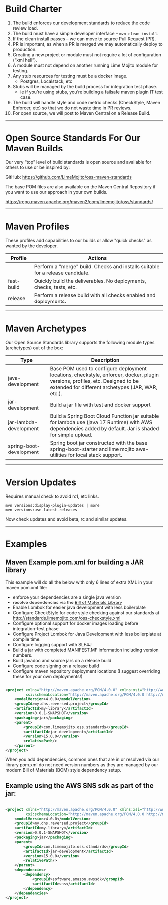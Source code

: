 # Build Charter

1. The build enforces our development standards to reduce the code review load.
2. The build must have a simple developer interface – ```mvn clean install```.
3. If the clean install passes – we can move to source Pull Request (PR).
4. PR is important, as when a PR is merged we may automatically deploy to production.
5. Creating a new project or module must not require a lot of configuration (“xml hell”).
6. A module must not depend on another running Lime Mojito module for testing.
7. Any stub resources for testing must be a docker image.
    * Postgres, Localstack, etc
8. Stubs will be managed by the build process for integration test phase.
    * ie if you’re using stubs, you’re building a failsafe maven plugin IT test case.
9. The build will handle style and code metric checks (CheckStyle, Maven Enforcer, etc) so that we do not waste time in
   PR reviews.
10. For open source, we will post to Maven Central on a Release Build.

---

# Open Source Standards For Our Maven Builds

Our very “top” level of build standards is open source and available for others to use or be inspired by:

GitHub: https://github.com/LimeMojito/oss-maven-standards

The base POM files are also available on the Maven Central Repository if you want to use our approach in your own
builds.

https://repo.maven.apache.org/maven2/com/limemojito/oss/standards/
      
---

# Maven Profiles

These profiles add capabilities to our builds or allow "quick checks" as wanted by the developer.

| Profile    | Actions                                                                         |
|------------|---------------------------------------------------------------------------------|
|            | Perform a "merge" build.  Checks and installs suitable for a release candidate. |
| fast-build | Quickly build the deliverables.  No deployments, checks, tests, etc.           |
| release    | Perform a release build with all checks enabled and deployments.                |

---

# Maven Archetypes

Our Open Source Standards library supports the following module types (archetypes) out of the box:

| Type                     | Description                                                                                                                                                                       |
|--------------------------|-----------------------------------------------------------------------------------------------------------------------------------------------------------------------------------|
| java-development	        | Base POM used to configure deployment locations, checkstyle, enforcer, docker, plugin versions, profiles, etc. Designed to be extended for different archetypes (JAR, WAR, etc.). | 
| jar-development	         | Build a jar file with test and docker support                                                                                                                                     |
| jar-lambda-development	  | Build a Spring Boot Cloud Function jar suitable for lambda use (java 17 Runtime) with AWS dependencies added by default. Jar is shaded for simple upload.                         |
| spring-boot-development	 | Spring boot jar constructed with the base spring-boot-starter and lime mojito aws-utilities for local stack support.                                                              |
   
---
# Version Updates
   
Requires manual check to avoid rc1, etc links.

```shell
mvn versions:display-plugin-updates | more
mvn versions:use-latest-releases
```
Now check updates and avoid beta, rc and similar updates.


---

# Examples

## Maven Example pom.xml for building a JAR library

This example will do all the below with only 6 lines of extra XML in your maven pom.xml file:

* enforce your dependencies are a single java version
* resolve dependencies via the [Bill of Materials Library](./library/pom.xml)
* Enable Lombok for easier java development with less boilerplate
* Configure CheckStyle for code style checking against our standards
  at http://standards.limemojito.com/oss-checkstyle.xml
* Configure optional support for docker images loading before integration-test phase
* Configure Project Lombok for Java Development with less boilerplate at compile time.
* Configure logging support with SLF4J
* Build a jar with completed MANIFEST.MF information including version numbers.
* Build javadoc and source jars on a release build
* Configure code signing on a release build
* Configure maven repository deployment locations (I suggest overriding these for your own deployments!)

```xml 

<project xmlns="http://maven.apache.org/POM/4.0.0" xmlns:xsi="http://www.w3.org/2001/XMLSchema-instance"
         xsi:schemaLocation="http://maven.apache.org/POM/4.0.0 http://maven.apache.org/xsd/maven-4.0.0.xsd">
    <modelVersion>4.0.0</modelVersion>
    <groupId>my.dns.reversed.project</groupId>
    <artifactId>my-library</artifactId>
    <version>0.0.1-SNAPSHOT</version>
    <packaging>jar</packaging>
    <parent>
        <groupId>com.limemojito.oss.standards</groupId>
        <artifactId>jar-development</artifactId>
        <version>15.0.0</version>
        <relativePath/>
    </parent>
</project>
```

When you add dependencies, common ones that are in or resolved via our library pom.xml do not need version numbers as
they are managed by our modern Bill of Materials (BOM) style dependency setup.

## Example using the AWS SNS sdk as part of the jar:

```xml 

<project xmlns="http://maven.apache.org/POM/4.0.0" xmlns:xsi="http://www.w3.org/2001/XMLSchema-instance"
         xsi:schemaLocation="http://maven.apache.org/POM/4.0.0 http://maven.apache.org/xsd/maven-4.0.0.xsd">
    <modelVersion>4.0.0</modelVersion>
    <groupId>my.dns.reversed.project</groupId>
    <artifactId>my-library</artifactId>
    <version>0.0.1-SNAPSHOT</version>
    <packaging>jar</packaging>
    <parent>
        <groupId>com.limemojito.oss.standards</groupId>
        <artifactId>jar-development</artifactId>
        <version>15.0.0</version>
        <relativePath/>
    </parent>
    <dependencies>
        <dependency>
            <groupId>software.amazon.awssdk</groupId>
            <artifactId>sns</artifactId>
        </dependency>
    </dependencies>
</project>
```
